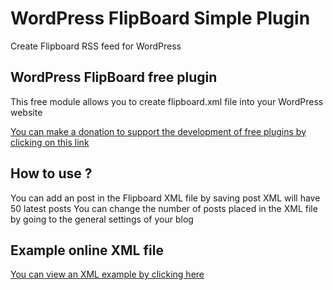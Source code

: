 # WordPress FlipBoard Simple Plugin

Create Flipboard RSS feed for WordPress

## WordPress FlipBoard free plugin 
This free module allows you to create flipboard.xml file into your WordPress website

[You can make a donation to support the development of free plugins by clicking on this link](https://www.paypal.com/donate?hosted_button_id=3CM3XREMKTMSE)

## How to use ?
You can add an post in the Flipboard XML file by saving post
XML will have 50 latest posts
You can change the number of posts placed in the XML file by going to the general settings of your blog

## Example online XML file
[You can view an XML example by clicking here](https://www.air-journal.fr/flipboard.xml)